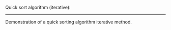 Quick sort algorithm (iterative):
_______________________________________________________________________

Demonstration of a quick sorting algorithm iterative method.
